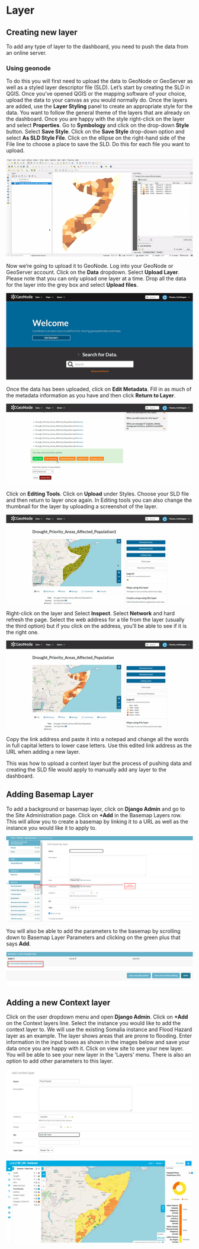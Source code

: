 # Layer

## Creating new layer

To add any type of layer to the dashboard, you need to push the data from an online server. 

### Using geonode
To do this you will first need to upload the data to GeoNode or GeoServer
as well as a styled layer descriptor file (SLD). Let’s start by creating the SLD in QGIS. Once you’ve opened QGIS or the mapping software of your choice, upload the
data to your canvas as you would normally do. Once the layers are added, use the **Layer Styling** panel to create an appropriate style for the data. You want to follow
the general theme of the layers that are already on the dashboard. Once you are happy with the style right-click on the layer and select **Properties**.
Go to **Symbology** and click on the drop-down **Style** button. Select **Save Style**. Click on the **Save Style** drop-down option and select **As SLD Style File**.
Click on the ellipse on the right-hand side of the File line to choose a place to save the SLD. Do this for each file you want to upload.

![SLD](img/sld.gif  "SLD")

Now we’re going to upload it to GeoNode. Log into your GeoNode or GeoServer account. Click on the **Data** dropdown. Select **Upload Layer**. Please note that
you can only upload one layer at a time. Drop all the data for the layer into the grey box and select **Upload files**.

![Uploading to GeoNode](img/geonode_upload.gif  "Uploading to GeoNode")

Once the data has been uploaded, click on **Edit Metadata**. Fill in as much of the metadata information as you have and then click **Return to Layer**.

![Metadata](img/metadata.gif  "Metadata")

Click on **Editing Tools**. Click on **Upload** under Styles. Choose your SLD file and then return to layer once again. In Editing tools you can also
change the thumbnail for the layer by uploading a screenshot of the layer.

![Adding SLD File](img/adding_sld.gif  "Adding SLD File")

Right-click on the layer and Select **Inspect**. Select **Network** and hard refresh the page. Select the web address for a tile from the layer
(usually the third option) but if you click on the address, you’ll be able to see if it is the right one.

![Finding Link](img/finding_link.gif  "Finding Link")

Copy the link address and paste it into a notepad and change all the words in full capital letters to lower case letters. Use this edited link address as the URL when adding a new layer.  <br>

This was how to upload a context layer but the process of pushing data and creating the SLD file would apply to manually add any layer to the dashboard.

## Adding Basemap Layer

To add a background or basemap layer, click on **Django Admin** and go to the Site Administration page. Click on **+Add** in the Basemap Layers row. This will allow you
to create a basemap by linking it to a URL as well as the instance you would like it to apply to.

![ Adding a Basemap](img/new-basemap.png "Adding a Basemap")

You will also be able to add the parameters to the basemap by scrolling down to Basemap Layer Parameters and clicking on the green plus that says **Add**.

![Basemap Parameters](img/new-basemap-parameters.png "Basemap Parameters")

## Adding a new Context layer

Click on the user dropdown menu and open **Django Admin**. Click on **+Add** on the Context layers line. Select the instance you would like to add the context layer to.
We will use the existing Somalia instance and Flood Hazard layer as an example. The layer shows areas that are prone to flooding. Enter information in the input boxes as
shown in the images below and save your data once you are happy with it. Click on view site to see your new layer. You will be able to see your new layer in the 'Layers' menu. There is also an option to add other parameters to this layer.

![Context Layers](img/context-layer.png "Context Layers")

![Context Layers](img/context-layer.gif "Context Layers")
